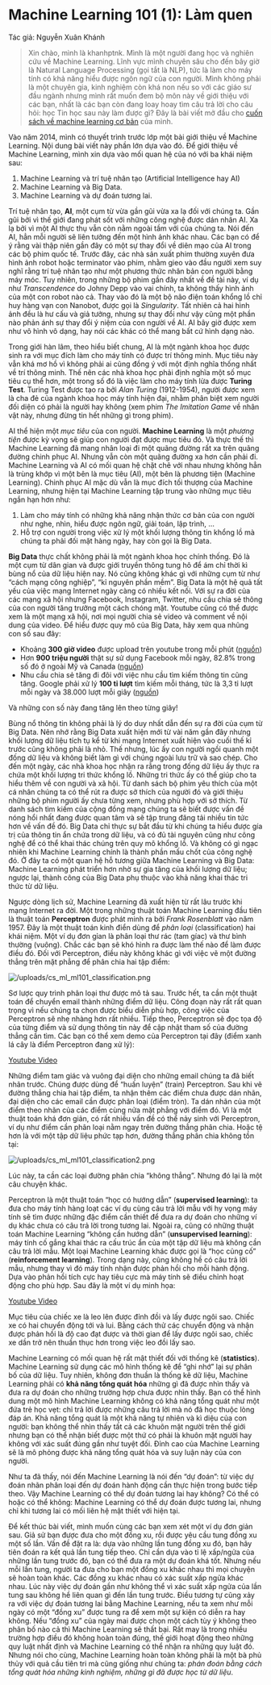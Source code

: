 # Machine Learning 101 (1): Làm quen

Tác giả: Nguyễn Xuân Khánh

> Xin chào, mình là khanhptnk. Mình là một người đang học và nghiên cứu về Machine Learning. Lĩnh vực mình chuyên sâu cho đến bây giờ là Natural Language Processing (gọi tắt là NLP), tức là làm cho máy tính có khả năng hiểu được ngôn ngữ của con người. Mình không phải là một chuyên gia, kinh nghiệm còn khá non nếu so với các giáo sư đầu ngành nhưng mình rất muốn đem bộ môn này về giới thiệu với các bạn, nhất là các bạn còn đang loay hoay tìm câu trả lời cho câu hỏi: học Tin học sau này làm được gì? Đây là bài viết mở đầu cho [cuốn sách về machine learning cơ bản](http://ml-book-vn.khanhxnguyen.com/) của mình.

Vào năm 2014, mình có thuyết trình trước lớp một bài giới thiệu về Machine Learning. Nội dung bài viết này phần lớn dựa vào đó. Để giới thiệu về Machine Learning, mình xin dựa vào mối quan hệ của nó với ba khái niệm sau:

1. Machine Learning và trí tuệ nhân tạo (Artificial Intelligence hay AI)
2. Machine Learning và Big Data.
3. Machine Learning và dự đoán tương lai.

Trí tuệ nhân tạo, **AI**, một cụm từ vừa gần gũi vừa xa lạ đối với chúng ta. Gần gũi bởi vì thế giới đang phát sốt với những công nghệ được dán nhãn AI. Xa lạ bởi vì một AI thực thụ vẫn còn nằm ngoài tầm với của chúng ta. Nói đến AI, hẳn mỗi người sẽ liên tưởng đến một hình ảnh khác nhau. Các bạn có để ý rằng vài thập niên gần đây có một sự thay đổi về diên mạo của AI trong các bộ phim quốc tế. Trước đây, các nhà sản xuất phim thường xuyên đưa hình ảnh robot hoặc terminator vào phim, nhằm gieo vào đầu người xem suy nghĩ rằng trí tuệ nhân tạo như một phương thức nhân bản con người bằng máy móc. Tuy nhiên, trong những bộ phim gần đây nhất về đề tài này, ví dụ như *Transcendence* do Johny Depp vào vai chính, ta không thấy hình ảnh của một con robot nào cả. Thay vào đó là một bộ não điện toán khổng lồ chỉ huy hàng vạn con Nanobot, được gọi là *Singularity*. Tất nhiên cả hai hình ảnh đều là hư cấu và giả tưởng, nhưng sự thay đổi như vậy cũng một phần nào phản ánh sự thay đổi ý niệm của con người về AI. AI bây giờ được xem như vô hình vô dạng, hay nói các khác có thể mang bất cứ hình dạng nào.

Trong giới hàn lâm, theo hiểu biết chung, AI là một ngành khoa học được sinh ra với mục đích làm cho máy tính có được trí thông minh. Mục tiêu này vẫn khá mơ hồ vì không phải ai cũng đồng ý với một định nghĩa thống nhất về trí thông minh. Thế nên các nhà khoa học phải định nghĩa một số mục tiêu cụ thể hơn, một trong số đó là việc làm cho máy tính lừa được **Turing Test**. Turing Test được tạo ra bởi *Alan Turing* (1912-1954), người được xem là cha đẻ của ngành khoa học máy tính hiện đại, nhằm phân biệt xem người đối diện có phải là người hay không (xem phim *The Imitation Game* về nhân vật này, nhưng đừng tin hết những gì trong phim).

AI thể hiện một *mục tiêu* của con người. **Machine Learning** là một *phương tiện* được kỳ vọng sẽ giúp con người đạt được mục tiêu đó. Và thực thế thì Machine Learning đã mang nhân loại đi một quãng đường rất xa trên quãng đường chinh phục AI. Nhưng vẫn còn một quãng đường xa hơn cần phải đi. Machine Learning và AI có mối quan hệ chặt chẽ với nhau nhưng không hẳn là trùng khớp vì một bên là mục tiêu (AI), một bên là phương tiện (Machine Learning). Chinh phục AI mặc dù vẫn là mục đích tối thượng của Machine Learning, nhưng hiện tại Machine Learning tập trung vào những mục tiêu ngắn hạn hơn như:

1. Làm cho máy tính có những khả năng nhận thức cơ bản của con người như nghe, nhìn, hiểu được ngôn ngữ, giải toán, lập trình, ...
2. Hỗ trợ con người trong việc xử lý một khối lượng thông tin khổng lồ mà chúng ta phải đối mặt hàng ngày, hay còn gọi là Big Data.

**Big Data** thực chất không phải là một ngành khoa học chính thống. Đó là một cụm từ dân gian và được giới truyền thông tung hô để ám chỉ thời kì bùng nổ của dữ liệu hiện nay. Nó cũng không khác gì với những cụm từ như “cách mạng công nghiệp”, “kỉ nguyên phần mềm”. Big Data là một hệ quả tất yếu của việc mạng Internet ngày càng có nhiều kết nối. Với sự ra đời của các mạng xã hội nhưng Facebook, Instagram, Twitter, nhu cầu chia sẻ thông của con người tăng trưởng một cách chóng mặt. Youtube cũng có thể được xem là một mạng xã hội, nơi mọi người chia sẻ video và comment về nội dung của video. Để hiểu được quy mô của Big Data, hãy xem qua nhũng con số sau đây:

- Khoảng **300 giờ video** được upload trên youtube trong mỗi phút ([nguồn](https://www.youtube.com/yt/press/statistics.html))
- Hơn **900 triệu người** thật sự sử dụng Facebook mỗi ngày, 82.8% trong số đó ở ngoài Mỹ và Canada ([nguồn](http://newsroom.fb.com/company-info/))
- Nhu cầu chia sẻ tăng đi đôi với việc nhu cầu tìm kiếm thông tin cũng tăng. Google phải xử lý **100 tỉ lượt** tìm kiếm mỗi tháng, tức là 3,3 tỉ lượt mỗi ngày và 38.000 lượt mỗi giây ([nguồn](http://www.internetlivestats.com/google-search-statistics/))

Và những con số này đang tăng lên theo từng giây!

Bùng nổ thông tin không phải là lý do duy nhất dẫn đến sự ra đời của cụm từ Big Data. Nên nhớ rằng Big Data xuất hiện mới từ vài năm gần đây nhưng khối lượng dữ liệu tích tụ kể từ khi mạng Internet xuất hiện vào cuối thế kỉ trước cũng không phải là nhỏ. Thế nhưng, lúc ấy con người ngồi quanh một đống dữ liệu và không biết làm gì với chúng ngoài lưu trữ và sao chép. Cho đến một ngày, các nhà khoa học nhận ra rằng trong đống dữ liệu ấy thực ra chứa một khối lượng tri thức khổng lồ. Những tri thức ấy có thể giúp cho ta hiểu thêm về con người và xã hội. Từ danh sách bộ phim yêu thích của một cá nhân chúng ta có thể rút ra được sở thích của người đó và giới thiệu những bộ phim người ấy chưa từng xem, nhưng phù hợp với sở thích. Từ danh sách tìm kiếm của cộng đồng mạng chúng ta sẽ biết được vấn đề nóng hổi nhất đang được quan tâm và sẽ tập trung đăng tải nhiều tin tức hơn về vấn đề đó. Big Data chỉ thực sự bắt đầu từ khi chúng ta hiểu được gía trị của thông tin ẩn chứa trong dữ liệu, và có đủ tài nguyên cũng như công nghệ để có thể khai thác chúng trên quy mô khổng lồ. Và không có gì ngạc nhiên khi Machine Learning chính là thành phần mấu chốt của công nghệ đó. Ở đây ta có một quan hệ hỗ tương giữa Machine Learning và Big Data: Machine Learning phát triển hơn nhờ sự gia tăng của khối lượng dữ liệu; ngược lại, thành công của Big Data phụ thuộc vào khả năng khai thác tri thức từ dữ liệu.

Ngược dòng lịch sử, Machine Learning đã xuất hiện từ rất lâu trước khi mạng Internet ra đời. Một trong những thuật toán Machine Learning đầu tiên là thuật toán **Perceptron** được phát minh ra bởi *Frank Rosenblatt* vào năm 1957. Đây là một thuật toán kinh điển dùng để *phân loại* (classification) hai khái niệm. Một ví dụ đơn gỉan là phân loại thư rác (tam gíac) và thư bình thường (vuông). Chắc các bạn sẽ khó hình ra được làm thế nào để làm được điều đó. Đối với Perceptron, điều này không khác gì với việc vẽ một đường thẳng trên mặt phẳng để phân chia hai tập điểm:

![/uploads/cs_ml_ml101_classification.png](/uploads/cs_ml_ml101_classification.png)

Sơ lược quy trình phân loại thư được mô tả sau. Trước hết, ta cần một thuật toán để chuyển email thành những điểm dữ liệu. Công đoạn này rất rất quan trọng vì nếu chúng ta chọn được biểu diễn phù hợp, công việc của Perceptron sẽ nhẹ nhàng hơn rất nhiều. Tiếp theo, Perceptron sẽ đọc tọa độ của từng điểm và sử dụng thông tin này để cập nhật tham số của đường thẳng cần tìm. Các bạn có thể xem demo của Perceptron tại đây (điểm xanh lá cây là điểm Perceptron đang xử lý):

[Youtube Video](https://www.youtube.com/watch?v=vGwemZhPlsA)

Những điểm tam giác và vuông đại diện cho những email chúng ta đã biết nhãn trước. Chúng được dùng để “huấn luyện” (train) Perceptron. Sau khi vẽ đường thẳng chia hai tập điểm, ta nhận thêm các điểm chưa được dán nhãn, đại diện cho các email cần được phân loại (điểm tròn). Ta dán nhãn của một điểm theo nhãn của các điểm cùng nửa mặt phẳng với điểm đó. Vì là một thuật toán khá đơn giản, có rất nhiều vấn đề có thể nảy sinh với Perceptron, ví dụ như điểm cần phân loại nằm ngay trên đường thẳng phân chia. Hoặc tệ hơn là với một tập dữ liệu phức tạp hơn, đường thẳng phân chia không tồn tại:

![/uploads/cs_ml_ml101_classification2.png](/uploads/cs_ml_ml101_classification2.png)

Lúc này, ta cần các loại đường phân chia “không thẳng”. Nhưng đó lại là một câu chuyện khác.

Perceptron là một thuật toán “học có hướng dẫn” (**supervised learning**): ta đưa cho máy tính hàng loạt các ví dụ cùng câu trả lời mẫu với hy vọng máy tính sẽ tìm được những đặc điểm cần thiết để đưa ra dự đoán cho những ví dụ khác chưa có câu trả lời trong tương lai. Ngoài ra, cũng có những thuật toán Machine Learning “không cần hướng dẫn” (**unsupervised learning**): máy tính cố gắng khai thác ra cấu trúc ẩn của một tập dữ liệu mà không cần câu trả lời mẫu. Một loại Machine Learning khác được gọi là “học củng cố” (**reinforcement learning**). Trong dạng này, cũng không hề có câu trả lời mẫu, nhưng thay vì đó máy tính nhận được phản hồi cho mỗi hành động. Dựa vào phản hồi tích cực hay tiêu cực mà máy tính sẽ điều chỉnh hoạt động cho phù hợp. Sau đây là một ví dụ minh họa:

[Youtube Video](https://www.youtube.com/watch?v=m4J2WLOvrHg)

Mục tiêu của chiếc xe là leo lên được đỉnh đồi và lấy được ngôi sao. Chiếc xe có hai chuyển động tới và lui. Bằng cách thử các chuyển động và nhận được phản hồi là độ cao đạt được và thời gian để lấy được ngôi sao, chiếc xe dần trở nên thuần thục hơn trong việc leo đồi lấy sao.

Machine Learning có mối quan hệ rất mật thiết đối với thống kê (**statistics**). Machine Learning sử dụng các mô hình thống kê để “ghi nhớ” lại sự phân bố của dữ liệu. Tuy nhiên, không đơn thuần là thống kê dữ liệu, Machine Learning phải có **khả năng tổng quát hóa** những gì đã được nhìn thấy và đưa ra dự đoán cho những trường hợp chưa được nhìn thấy. Bạn có thể hình dung một mô hình Machine Learning không có khả năng tổng quát như một đứa trẻ học vẹt: chỉ trả lời được những câu trả lời mà nó đã học thuộc lòng đáp án. Khả năng tổng quát là một khả năng tự nhiên và kì diệu của con người: bạn không thể nhìn thấy tất cả các khuôn mặt người trên thế giới nhưng bạn có thể nhận biết được một thứ có phải là khuôn mặt người hay không với xác suất đúng gần như tuyệt đối. Đỉnh cao của Machine Learning sẽ là mô phỏng được khả năng tổng quát hóa và suy luận này của con người.

Như ta đã thấy, nói đến Machine Learning là nói đến “dự đoán”: từ việc dự đoán nhãn phân loại đến dự đoán hành động cần thực hiện trong bước tiếp theo. Vậy Machine Learning có thể dự đoán tương lai hay không? Có thể có hoặc có thể không: Machine Learning có thể dự đoán được tương lai, nhưng chỉ khi tương lai có mối liên hệ mật thiết với hiện tại.

Để kết thúc bài viết, mình muốn cùng các bạn xem xét một ví dụ đơn giản sau. Giả sử bạn được đưa cho một đồng xu, rồi được yêu cầu tung đồng xu một số lần. Vấn đề đặt ra là: dựa vào những lần tung đồng xu đó, bạn hãy tiên đoán ra kết quả lần tung tiếp theo. Chỉ cần dựa vào tỉ lệ xấp/ngửa của những lần tung trước đó, bạn có thể đưa ra một dự đoán khá tốt. Nhưng nếu mỗi lần tung, người ta đưa cho bạn một đồng xu khác nhau thì mọi chuyện sẽ hoàn toàn khác. Các đồng xu khác nhau có xác suất xấp ngửa khác nhau. Lúc này việc dự đoán gần như không thể vì xác suất xấp ngửa của lần tung sau không hề liên quan gì đến lần tung trước. Điều tương tự cũng xảy ra với việc dự đoán tương lai bằng Machine Learning, nếu ta xem như mỗi ngày có một “đồng xu” được tung ra để xem một sự kiện có diễn ra hay không. Nếu “đồng xu” của ngày mai được chọn một cách tùy ý không theo phân bố nào cả thì Machine Learning sẽ thất bại. Rất may là trong nhiều trường hợp điều đó không hoàn toàn đúng, thế giới hoạt động theo những quy luật nhất định và Machine Learning có thể nhận ra những quy luật đó. Nhưng nói cho cùng, Machine Learning hoàn toàn không phải là một bà phủ thủy với quả cầu tiên tri mà cũng giống như chúng ta: *phán đoán bằng cách tổng quát hóa những kinh nghiệm, những gì đã được học từ dữ liệu*.